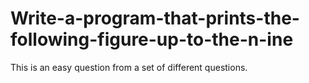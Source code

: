 # Write-a-program-that-prints-the-following-figure-up-to-the-n-ine
This is an easy question from a set of different questions.
